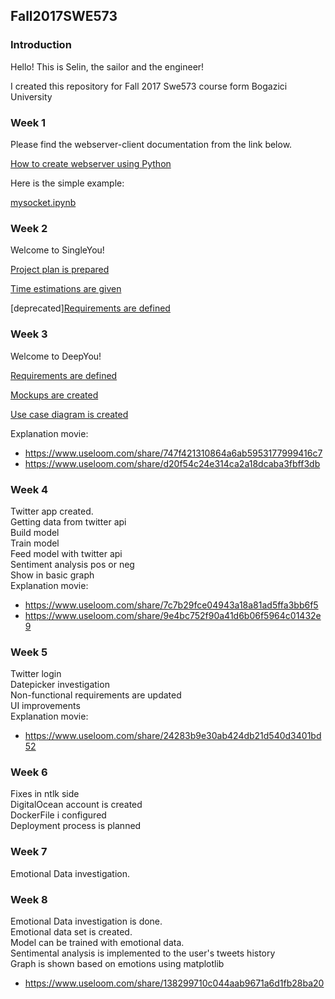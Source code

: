 ## Fall2017SWE573

### Introduction

Hello! This is Selin, the sailor and the engineer!

I created this repository for Fall 2017 Swe573 course form Bogazici University


### Week 1
Please find the webserver-client documentation from the link below.

[How to create webserver using Python](https://github.com/SelinGungor/Fall2017Swe573/wiki/How-to-create-webserver-using-Python)

Here is the simple example:

[mysocket.ipynb](https://github.com/SelinGungor/Fall2017Swe573/blob/master/mysocket.ipynb)

### Week 2
Welcome to SingleYou!

[Project plan is prepared](https://github.com/SelinGungor/Fall2017Swe573/wiki/Project-Plan)

[Time estimations are given](https://github.com/SelinGungor/Fall2017Swe573/wiki/Time-estimations)

[deprecated][Requirements are defined](https://github.com/SelinGungor/Fall2017Swe573/wiki/Requirements-%5Bdeprecated%5D)

### Week 3
Welcome to DeepYou!

[Requirements are defined](https://github.com/SelinGungor/Fall2017Swe573/wiki/Requirements)

[Mockups are created](https://github.com/SelinGungor/Fall2017Swe573/wiki/Mockups)

[Use case diagram is created](https://github.com/SelinGungor/Fall2017Swe573/wiki/Use-case-diagram-of-DeepYou)

Explanation movie:  
* https://www.useloom.com/share/747f421310864a6ab5953177999416c7
* https://www.useloom.com/share/d20f54c24e314ca2a18dcaba3fbff3db

### Week 4 

Twitter app created.  
Getting data from twitter api  
Build model  
Train model  
Feed model with twitter api  
Sentiment analysis pos or neg  
Show in basic graph  
Explanation movie: 
* https://www.useloom.com/share/7c7b29fce04943a18a81ad5ffa3bb6f5
* https://www.useloom.com/share/9e4bc752f90a41d6b06f5964c01432e9

### Week 5 
Twitter login  
Datepicker investigation  
Non-functional requirements are updated  
UI improvements  
Explanation movie:   
* https://www.useloom.com/share/24283b9e30ab424db21d540d3401bd52

### Week 6 
Fixes in ntlk side  
DigitalOcean account is created  
DockerFile i configured  
Deployment process is planned  

### Week 7
Emotional Data investigation.

### Week 8
Emotional Data investigation is done.  
Emotional data set is created.  
Model can be trained with emotional data.  
Sentimental analysis is implemented to the user's tweets history  
Graph is shown based on emotions using matplotlib 
*  https://www.useloom.com/share/138299710c044aab9671a6d1fb28ba20

